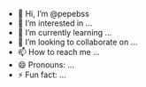 - 👋 Hi, I’m @pepebss
- 👀 I’m interested in ...
- 🌱 I’m currently learning ...
- 💞️ I’m looking to collaborate on ...
- 📫 How to reach me ...
- 😄 Pronouns: ...
- ⚡ Fun fact: ...

<!---
pepebss/pepebss is a ✨ special ✨ repository because its `README.md` (this file) appears on your GitHub profile.
You can click the Preview link to take a look at your changes.
--->
